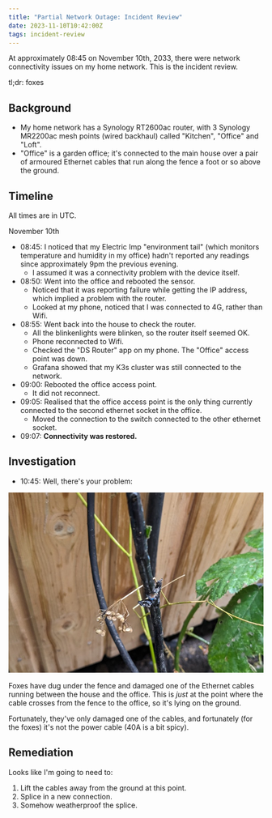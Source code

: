 ```yaml
---
title: "Partial Network Outage: Incident Review"
date: 2023-11-10T10:42:00Z
tags: incident-review
---
```


At approximately 08:45 on November 10th, 2033, there were network connectivity issues on my home network. This is the
incident review.

tl;dr: foxes

## Background

- My home network has a Synology RT2600ac router, with 3 Synology MR2200ac mesh points (wired backhaul) called
  "Kitchen", "Office" and "Loft".
- "Office" is a garden office; it's connected to the main house over a pair of armoured Ethernet cables that run along
  the fence a foot or so above the ground.

## Timeline

All times are in UTC.

November 10th
- 08:45: I noticed that my Electric Imp "environment tail" (which monitors temperature and humidity in my office) hadn't
  reported any readings since approximately 9pm the previous evening.
  - I assumed it was a connectivity problem with the device itself.
- 08:50: Went into the office and rebooted the sensor.
  - Noticed that it was reporting failure while getting the IP address, which implied a problem with the router.
  - Looked at my phone, noticed that I was connected to 4G, rather than Wifi.
- 08:55: Went back into the house to check the router.
  - All the blinkenlights were blinken, so the router itself seemed OK.
  - Phone reconnected to Wifi.
  - Checked the "DS Router" app on my phone. The "Office" access point was down.
  - Grafana showed that my K3s cluster was still connected to the network.
- 09:00: Rebooted the office access point.
  - It did not reconnect.
- 09:05: Realised that the office access point is the only thing currently connected to the second ethernet socket in
  the office.
  - Moved the connection to the switch connected to the other ethernet socket.
- 09:07: **Connectivity was restored.**

## Investigation

- 10:45: Well, there's your problem:

![](/images/2023/2023-11-10-partial-network-outage-incident-report/damaged-cable.jpg)

Foxes have dug under the fence and damaged one of the Ethernet cables running between the house and the office. This is
_just_ at the point where the cable crosses from the fence to the office, so it's lying on the ground.

Fortunately, they've only damaged one of the cables, and fortunately (for the foxes) it's not the power cable (40A is a bit spicy).

## Remediation

Looks like I'm going to need to:

1. Lift the cables away from the ground at this point.
2. Splice in a new connection.
3. Somehow weatherproof the splice.
